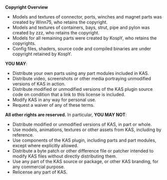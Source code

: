 **Copyright Overview**

* Models and textures of connector, ports, winches and magnet parts was created by Winn75, who retains the copyright.
* Models and textures of containers, bays, strut, pipe and pylon was created by zzz, who retains the copyright.
* Models for all remaining parts were created by KospY, who retains the copyrights.
* Config files, shaders, source code and compiled binaries are under copyright retained by KospY.

**YOU MAY**:
- Distribute your own parts using any part modules included in KAS.
- Distribute video, screenshots or other media portraying unmodified versions of KAS in action.
- Distribute modified or unmodified versions of the KAS plugin source code on condition that a link to this license is included.
- Modify KAS in any way for personal use.
- Request a waiver of any of these terms.

**All other rights are reserved.** In particular, **YOU MAY NOT**:
- Distribute modified or unmodified versions of KAS, in part or whole.
- Use models, animations, textures or other assets from KAS, including by reference.
- Use components of the KAS plugin, including parts and part modules, except where explicitly allowed.
- Distribute a byte patch or other difference file or patcher intended to modify KAS files without directly distributing them.
- Use any part of the KAS source or package, or other KAS branding, for any commercial purpose.
- Relicense any part of KAS.
